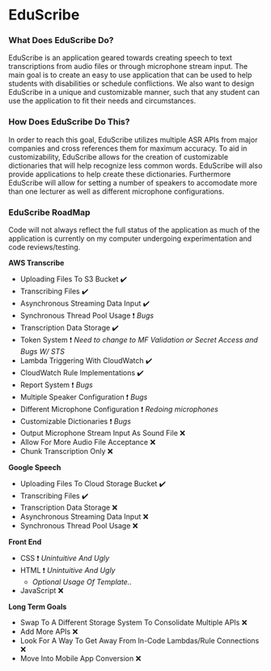 # EduScribe

### What Does EduScribe Do?

EduScribe is an application geared towards creating speech to text 
transcriptions from audio files or through microphone stream input. 
The main goal is to create an easy to use application that can be used 
to help students with disabilities or schedule conflictions. 
We also want to design EduScribe in a unique and customizable manner, 
such that any student can use the application to fit their needs and 
circumstances.

### How Does EduScribe Do This?

In order to reach this goal, EduScribe utilizes multiple ASR APIs from
major companies and cross references them for maximum accuracy. 
To aid in customizability, EduScribe allows for the creation
of customizable dictionaries that will help recognize less common words.
EduScribe will also provide applications to help create these dictionaries. 
Furthermore EduScribe will allow for setting a number of speakers
to accomodate more than one lecturer as well as different microphone configurations.

### EduScribe RoadMap

Code will not always reflect the full status of the application as much of the
application is currently on my computer undergoing experimentation and
code reviews/testing.

**AWS Transcribe**
- Uploading Files To S3 Bucket :heavy_check_mark:
- Transcribing Files :heavy_check_mark:
- Asynchronous Streaming Data Input :heavy_check_mark:
- Synchronous Thread Pool Usage :heavy_exclamation_mark: *Bugs*
- Transcription Data Storage :heavy_check_mark:
- Token System :heavy_exclamation_mark: *Need to change to MF Validation or Secret Access and Bugs W/ STS*
- Lambda Triggering With CloudWatch :heavy_check_mark:
- CloudWatch Rule Implementations :heavy_check_mark:
- Report System :heavy_exclamation_mark: *Bugs*
- Multiple Speaker Configuration :heavy_exclamation_mark: *Bugs*
- Different Microphone Configuration :heavy_exclamation_mark: *Redoing microphones*
- Customizable Dictionaries :heavy_exclamation_mark: *Bugs*
- Output Microphone Stream Input As Sound File :x:
- Allow For More Audio File Acceptance :x:
- Chunk Transcription Only :x:

**Google Speech**
- Uploading Files To Cloud Storage Bucket :heavy_check_mark:
- Transcribing Files :heavy_check_mark:
- Transcription Data Storage :x:
- Asynchronous Streaming Data Input :x:
- Synchronous Thread Pool Usage :x:

**Front End**
- CSS :heavy_exclamation_mark: *Unintuitive And Ugly*
- HTML :heavy_exclamation_mark: *Unintuitive And Ugly*
  - *Optional Usage Of Template..*
- JavaScript :x:

**Long Term Goals**
- Swap To A Different Storage System To Consolidate Multiple APIs :x:
- Add More APIs :x:
- Look For A Way To Get Away From In-Code Lambdas/Rule Connections :x:
- Move Into Mobile App Conversion :x:
